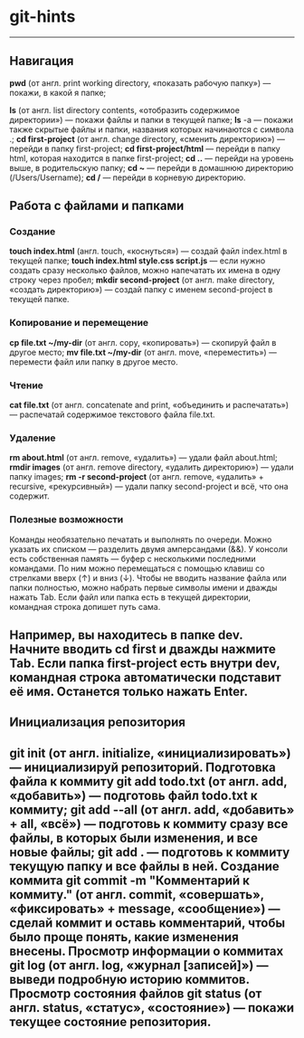 # git-hints
---

## Навигация
**pwd** (от англ. print working directory, «показать рабочую папку») — покажи, в какой я папке;

**ls** (от англ. list directory contents, «отобразить содержимое директории») — покажи файлы и папки в текущей папке;
**ls** -a — покажи также скрытые файлы и папки, названия которых начинаются с символа .;
**cd first-project** (от англ. change directory, «сменить директорию») — перейди в папку first-project;
**cd first-project/html** — перейди в папку html, которая находится в папке first-project;
**cd ..** — перейди на уровень выше, в родительскую папку;
**cd ~** — перейди в домашнюю директорию (/Users/Username);
**cd /** — перейди в корневую директорию.


## Работа с файлами и папками

### Создание
**touch index.html** (англ. touch, «коснуться») — создай файл index.html в текущей папке;
**touch index.html style.css script.js** — если нужно создать сразу несколько файлов, можно напечатать их имена в одну строку через пробел;
**mkdir second-project** (от англ. make directory, «создать директорию») — создай папку с именем second-project в текущей папке.

### Копирование и перемещение
**cp file.txt ~/my-dir** (от англ. copy, «копировать») — скопируй файл в другое место;
**mv file.txt ~/my-dir** (от англ. move, «переместить») — перемести файл или папку в другое место.

### Чтение
**cat file.txt** (от англ. concatenate and print, «объединить и распечатать») — распечатай содержимое текстового файла file.txt.

### Удаление
**rm about.html** (от англ. remove, «удалить») — удали файл about.html;
**rmdir images** (от англ. remove directory, «удалить директорию») — удали папку images;
**rm -r second-project** (от англ. remove, «удалить» + recursive, «рекурсивный») — удали папку second-project и всё, что она содержит.

### Полезные возможности
Команды необязательно печатать и выполнять по очереди. Можно указать их списком — разделить двумя амперсандами (&&).
У консоли есть собственная память — буфер с несколькими последними командами. По ним можно перемещаться с помощью клавиш со стрелками вверх (↑) и вниз (↓).
Чтобы не вводить название файла или папки полностью, можно набрать первые символы имени и дважды нажать Tab. Если файл или папка есть в текущей директории, командная строка допишет путь сама.


Например, вы находитесь в папке dev. Начните вводить cd first и дважды нажмите Tab. Если папка first-project есть внутри dev, командная строка автоматически подставит её имя. Останется только нажать Enter.
---


## Инициализация репозитория
**git init** (от англ. initialize, «инициализировать») — инициализируй репозиторий.
Подготовка файла к коммиту
**git add todo.txt** (от англ. add, «добавить») — подготовь файл todo.txt к коммиту;
**git add --all** (от англ. add, «добавить» + all, «всё») — подготовь к коммиту сразу все файлы, в которых были изменения, и все новые файлы;
**git add .** — подготовь к коммиту текущую папку и все файлы в ней.
Создание коммита
**git commit -m "Комментарий к коммиту."** (от англ. commit, «совершать», «фиксировать» + message, «сообщение») — сделай коммит и оставь комментарий, чтобы было проще понять, какие изменения внесены. 
Просмотр информации о коммитах
**git log** (от англ. log, «журнал [записей]») — выведи подробную историю коммитов.
Просмотр состояния файлов
**git status** (от англ. status, «статус», «состояние») — покажи текущее состояние репозитория.
---


